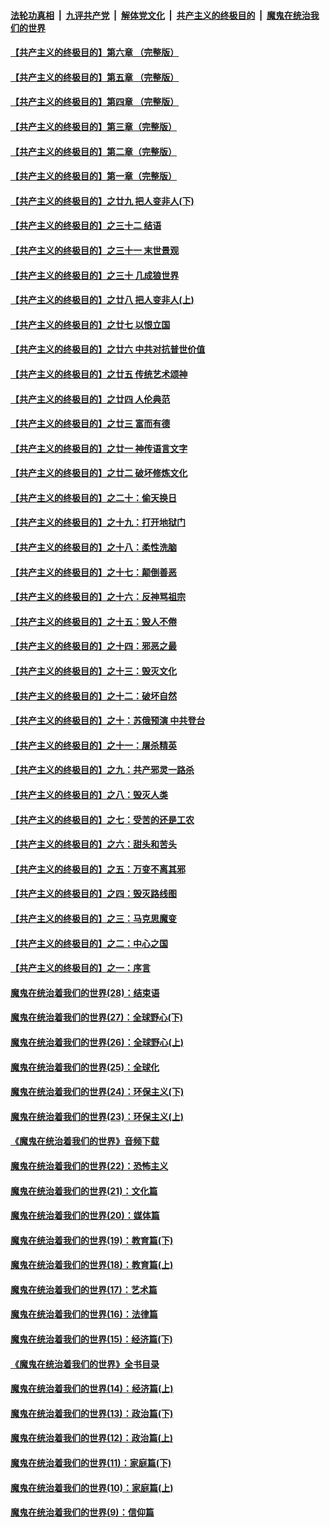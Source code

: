 ####  [法轮功真相](../../../../basic/blob/master/README.md?t=12280926) &nbsp;|&nbsp; [九评共产党](../../../../9ping.md/blob/master/README.md?t=12280926) &nbsp;|&nbsp; [解体党文化](../../../../jtdwh.md/blob/master/README.md?t=12280926)  &nbsp;|&nbsp; [共产主义的终极目的](../../../../gczydzjmd.md/blob/master/README.md?t=12280926) &nbsp;|&nbsp; [魔鬼在统治我们的世界](../../../../mgztzwmdsj.md/blob/master/README.md?t=12280926) 

#### [【共产主义的终极目的】第六章 （完整版）](../pages/nsc422/n11428913.md?t=12280926) 

#### [【共产主义的终极目的】第五章 （完整版）](../pages/nsc422/n11428912.md?t=12280926) 

#### [【共产主义的终极目的】第四章 （完整版）](../pages/nsc422/n11428907.md?t=12280926) 

#### [【共产主义的终极目的】第三章（完整版）](../pages/nsc422/n11428848.md?t=12280926) 

#### [【共产主义的终极目的】第二章（完整版）](../pages/nsc422/n11428831.md?t=12280926) 

#### [【共产主义的终极目的】第一章（完整版）](../pages/nsc422/n11417651.md?t=12280926) 

#### [【共产主义的终极目的】之廿九 把人变非人(下)](../pages/nsc422/n11344140.md?t=12280926) 

#### [【共产主义的终极目的】之三十二 结语](../pages/nsc422/n11360535.md?t=12280926) 

#### [【共产主义的终极目的】之三十一 末世景观](../pages/nsc422/n11351129.md?t=12280926) 

#### [【共产主义的终极目的】之三十 几成狼世界](../pages/nsc422/n11348280.md?t=12280926) 

#### [【共产主义的终极目的】之廿八 把人变非人(上)](../pages/nsc422/n11340492.md?t=12280926) 

#### [【共产主义的终极目的】之廿七 以恨立国](../pages/nsc422/n11336944.md?t=12280926) 

#### [【共产主义的终极目的】之廿六 中共对抗普世价值](../pages/nsc422/n11324785.md?t=12280926) 

#### [【共产主义的终极目的】之廿五 传统艺术颂神](../pages/nsc422/n11296396.md?t=12280926) 

#### [【共产主义的终极目的】之廿四 人伦典范](../pages/nsc422/n11296397.md?t=12280926) 

#### [【共产主义的终极目的】之廿三 富而有德](../pages/nsc422/n11283598.md?t=12280926) 

#### [【共产主义的终极目的】之廿一 神传语言文字](../pages/nsc422/n11263265.md?t=12280926) 

#### [【共产主义的终极目的】之廿二 破坏修炼文化](../pages/nsc422/n11245728.md?t=12280926) 

#### [【共产主义的终极目的】之二十：偷天换日](../pages/nsc422/n11238846.md?t=12280926) 

#### [【共产主义的终极目的】之十九：打开地狱门](../pages/nsc422/n11206376.md?t=12280926) 

#### [【共产主义的终极目的】之十八：柔性洗脑](../pages/nsc422/n11199994.md?t=12280926) 

#### [【共产主义的终极目的】之十七：颠倒善恶](../pages/nsc422/n11179782.md?t=12280926) 

#### [【共产主义的终极目的】之十六：反神骂祖宗](../pages/nsc422/n11166798.md?t=12280926) 

#### [【共产主义的终极目的】之十五：毁人不倦](../pages/nsc422/n11166792.md?t=12280926) 

#### [【共产主义的终极目的】之十四：邪恶之最](../pages/nsc422/n11150249.md?t=12280926) 

#### [【共产主义的终极目的】之十三：毁灭文化](../pages/nsc422/n11135227.md?t=12280926) 

#### [【共产主义的终极目的】之十二：破坏自然](../pages/nsc422/n11135214.md?t=12280926) 

#### [【共产主义的终极目的】之十：苏俄预演 中共登台](../pages/nsc422/n11118424.md?t=12280926) 

#### [【共产主义的终极目的】之十一：屠杀精英](../pages/nsc422/n11118442.md?t=12280926) 

#### [【共产主义的终极目的】之九：共产邪灵一路杀](../pages/nsc422/n11114139.md?t=12280926) 

#### [【共产主义的终极目的】之八：毁灭人类](../pages/nsc422/n11108503.md?t=12280926) 

#### [【共产主义的终极目的】之七：受苦的还是工农](../pages/nsc422/n11101809.md?t=12280926) 

#### [【共产主义的终极目的】之六：甜头和苦头](../pages/nsc422/n11096971.md?t=12280926) 

#### [【共产主义的终极目的】之五：万变不离其邪](../pages/nsc422/n11091285.md?t=12280926) 

#### [【共产主义的终极目的】之四：毁灭路线图](../pages/nsc422/n11086284.md?t=12280926) 

#### [【共产主义的终极目的】之三：马克思魔变](../pages/nsc422/n11061941.md?t=12280926) 

#### [【共产主义的终极目的】之二：中心之国](../pages/nsc422/n11047728.md?t=12280926) 

#### [【共产主义的终极目的】之一：序言](../pages/nsc422/n11086077.md?t=12280926) 

#### [魔鬼在统治着我们的世界(28)：结束语](../pages/nsc422/n10936246.md?t=12280926) 

#### [魔鬼在统治着我们的世界(27)：全球野心(下)](../pages/nsc422/n10928319.md?t=12280926) 

#### [魔鬼在统治着我们的世界(26)：全球野心(上)](../pages/nsc422/n10900318.md?t=12280926) 

#### [魔鬼在统治着我们的世界(25)：全球化](../pages/nsc422/n10788205.md?t=12280926) 

#### [魔鬼在统治着我们的世界(24)：环保主义(下)](../pages/nsc422/n10695307.md?t=12280926) 

#### [魔鬼在统治着我们的世界(23)：环保主义(上)](../pages/nsc422/n10688613.md?t=12280926) 

#### [《魔鬼在统治着我们的世界》音频下载](../pages/nsc422/n10635553.md?t=12280926) 

#### [魔鬼在统治着我们的世界(22)：恐怖主义](../pages/nsc422/n10614727.md?t=12280926) 

#### [魔鬼在统治着我们的世界(21)：文化篇](../pages/nsc422/n10597706.md?t=12280926) 

#### [魔鬼在统治着我们的世界(20)：媒体篇](../pages/nsc422/n10586579.md?t=12280926) 

#### [魔鬼在统治着我们的世界(19)：教育篇(下)](../pages/nsc422/n10564808.md?t=12280926) 

#### [魔鬼在统治着我们的世界(18)：教育篇(上)](../pages/nsc422/n10526970.md?t=12280926) 

#### [魔鬼在统治着我们的世界(17)：艺术篇](../pages/nsc422/n10499093.md?t=12280926) 

#### [魔鬼在统治着我们的世界(16)：法律篇](../pages/nsc422/n10485969.md?t=12280926) 

#### [魔鬼在统治着我们的世界(15)：经济篇(下)](../pages/nsc422/n10469975.md?t=12280926) 

#### [《魔鬼在统治着我们的世界》全书目录](../pages/nsc422/n10464261.md?t=12280926) 

#### [魔鬼在统治着我们的世界(14)：经济篇(上)](../pages/nsc422/n10457370.md?t=12280926) 

#### [魔鬼在统治着我们的世界(13)：政治篇(下)](../pages/nsc422/n10448270.md?t=12280926) 

#### [魔鬼在统治着我们的世界(12)：政治篇(上)](../pages/nsc422/n10444576.md?t=12280926) 

#### [魔鬼在统治着我们的世界(11)：家庭篇(下)](../pages/nsc422/n10440961.md?t=12280926) 

#### [魔鬼在统治着我们的世界(10)：家庭篇(上)](../pages/nsc422/n10435448.md?t=12280926) 

#### [魔鬼在统治着我们的世界(9)：信仰篇](../pages/nsc422/n10432159.md?t=12280926) 

